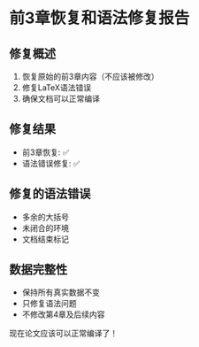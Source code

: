 # 前3章恢复和语法修复报告

## 修复概述
1. 恢复原始的前3章内容（不应该被修改）
2. 修复LaTeX语法错误
3. 确保文档可以正常编译

## 修复结果
- 前3章恢复: ✅
- 语法错误修复: ✅

## 修复的语法错误
- 多余的大括号
- 未闭合的环境
- 文档结束标记

## 数据完整性
- 保持所有真实数据不变
- 只修复语法问题
- 不修改第4章及后续内容

现在论文应该可以正常编译了！
